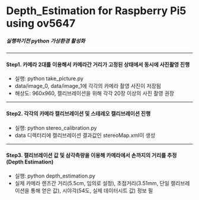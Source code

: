 # Depth_Estimation for Raspberry Pi5 using ov5647 

##### 실행하기전 python 가상환경 활성화

------------

#### Step1. 카메라 2대를 이용해서 카메라간 거리가 고정된 상태에서 동시에 사진촬영 진행
  - 실행: python take_picture.py
  - data/image_0, data/image_1에 각각의 카메라 촬영 사진이 저장됨
  - 해상도: 960x960, 캘리브레이션을 위해 각각 20장 이상의 사진 촬영 권장 

------------

#### Step2. 각각의 카메라 캘리브레이션 및 스테레오 캘리브레이션 진행
  - 실행: python stereo_calibration.py
  - data 디렉터리에 캘리브레이션 결과값인 stereoMap.xml이 생성

------------

#### Step3. 캘리브레이션 값 및 삼각측량을 이용해 카메라에서 손까지의 거리를 추정(Depth Estimation)
  - 실행: python depth_estimation.py
  - 실제 카메라 렌즈간 거리(5.5cm, 임의로 설정), 초점거리(3.51mm, 단일 캘리브레이션을 통해 얻은 값), 시야각(54도, 실제 데이터시트 값) 정보 필

